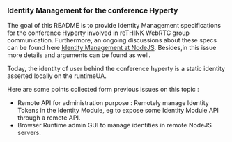 
### Identity Management for the conference Hyperty

The goal of this README is to provide Identity Management specifications for the conference Hyperty involved in reTHINK WebRTC group communication. Furthermore, an ongoing discussions about these specs can be found here [Identity Management at NodeJS](https://github.com/reTHINK-project/specs/issues/17). Besides,in this issue more details and arguments can be found as well.

Today, the identity of user behind the conference hyperty is a static identity asserted locally on the runtimeUA.

Here are some points collected form previous issues on this topic :

* Remote API for administration purpose : Remotely manage Identity Tokens in the Identity Module, eg to expose some Identity Module API through a remote API.
* Browser Runtime admin GUI to manage identities in remote NodeJS servers.

